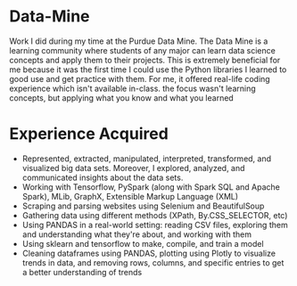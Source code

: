# Data-Mine
Work I did during my time at the Purdue Data Mine. The Data Mine is a learning community where students of any major can learn data science concepts and apply them to their projects. This is extremely beneficial for me because it was the first time I could use the Python libraries I learned to good use and get practice with them. For me, it offered real-life coding experience which isn't available in-class. the focus wasn't learning concepts, but applying what you know and what you learned

# Experience Acquired
+ Represented, extracted, manipulated, interpreted, transformed, and visualized big data sets. Moreover, I explored, analyzed, and communicated insights about the data sets.
+ Working with Tensorflow, PySpark (along with Spark SQL and Apache Spark), MLib, GraphX, Extensible Markup Language (XML)
+ Scraping and parsing websites using Selenium and BeautifulSoup
+ Gathering data using different methods (XPath, By.CSS_SELECTOR, etc)
+ Using PANDAS in a real-world setting: reading CSV files, exploring them and understanding what they're about, and working with them
+ Using sklearn and tensorflow to make, compile, and train a model
+ Cleaning dataframes using PANDAS, plotting using Plotly to visualize trends in data, and removing rows, columns, and specific entries to get a better understanding of trends
